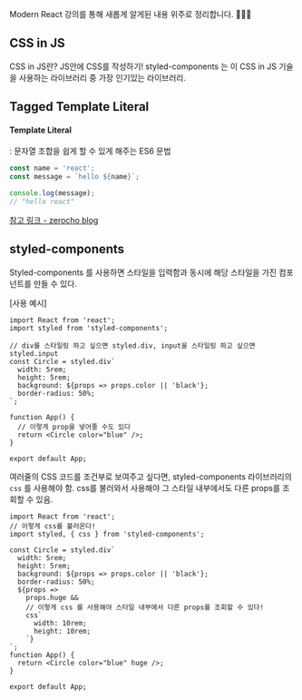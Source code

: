 Modern React 강의를 통해 새롭게 알게된 내용 위주로 정리합니다. 🙆🏻‍♀️

## CSS in JS

CSS in JS란? JS안에 CSS를 작성하기!
styled-components 는 이 CSS in JS 기술을 사용하는 라이브러리 중 가장 인기있는 라이브러리.



## Tagged Template Literal

#### Template Literal

: 문자열 조합을 쉽게 할 수 있게 해주는 ES6 문법

```js
const name = 'react';
const message = `hello ${name}`;

console.log(message);
// "hello react"
```

[참고 링크 - zerocho blog](https://www.zerocho.com/category/ECMAScript/post/5aa7ecc772adcb001b2ed6f3)



## styled-components

Styled-components 를 사용하면 스타일을 입력함과 동시에 해당 스타일을 가진 컴포넌트를 만들 수 있다.

[사용 예시]

```react
import React from 'react';
import styled from 'styled-components';

// div를 스타일링 하고 싶으면 styled.div, input을 스타일링 하고 싶으면 styled.input
const Circle = styled.div`
  width: 5rem;
  height: 5rem;
  background: ${props => props.color || 'black'};
  border-radius: 50%;
`;

function App() {
  // 이렇게 prop을 넣어줄 수도 있다
  return <Circle color="blue" />;
}

export default App;
```

여러줄의 CSS 코드를 조건부로 보여주고 싶다면, styled-components 라이브러리의 `css` 를 사용해야 함. css를 불러와서 사용해야 그 스타일 내부에서도 다른 props를 조회할 수 있음.

```react
import React from 'react';
// 이렇게 css를 불러온다!
import styled, { css } from 'styled-components';

const Circle = styled.div`
  width: 5rem;
  height: 5rem;
  background: ${props => props.color || 'black'};
  border-radius: 50%;
  ${props =>
    props.huge &&
    // 이렇게 css 를 사용해야 스타일 내부에서 다른 props를 조회할 수 있다!
    css`
      width: 10rem;
      height: 10rem;
    `}
`;
function App() {
  return <Circle color="blue" huge />;
}

export default App;
```

